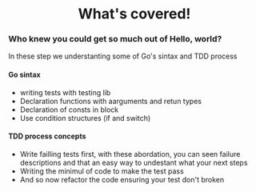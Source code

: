 <div align="center">
    <h1>What's covered!</h1>
</div>

### Who knew you could get so much out of Hello, world?
In these step we understanting some of Go's sintax and TDD process

#### Go sintax 
- writing tests with testing lib
- Declaration functions with aarguments and retun types
- Declaration of consts in block
- Use condition structures (if and switch)

#### TDD process concepts
- Write failling tests first, with these abordation, you can seen failure descriptions and that an easy way to undestant what your next steps
- Writing the minimul of code to make the test pass
- And so now refactor the code ensuring your test don't broken 
